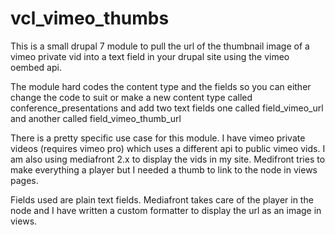vcl_vimeo_thumbs
================

This is a small drupal 7 module to pull the url of the thumbnail image of a vimeo private vid into a text field in your drupal site using the vimeo oembed api.

The module hard codes the content type and the fields so you can either change the code to suit or make a new content type called conference_presentations and add two text fields one called field_vimeo_url and another called field_vimeo_thumb_url 

There is a pretty specific use case for this module. I have vimeo private videos (requires vimeo pro) which uses a different api to public vimeo vids. I am also using mediafront 2.x to display the vids in my site. Medifront tries to make everything a player but I needed a thumb to link to the node in views pages. 

Fields used are plain text fields. Mediafront takes care of the player in the node and I have written a custom formatter to display the url as an image in views.
